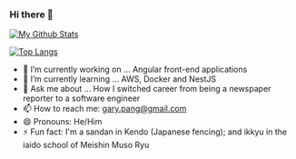 ### Hi there 👋

[![My Github Stats](https://github-readme-stats.vercel.app/api?username=codewritingcow)](https://github.com/anuraghazra/github-readme-stats)

[![Top Langs](https://github-readme-stats.vercel.app/api/top-langs/?username=codewritingcow)](https://github.com/anuraghazra/github-readme-stats)

- 🔭 I’m currently working on ... Angular front-end applications
- 🌱 I’m currently learning ... AWS, Docker and NestJS
- 💬 Ask me about ... How I switched career from being a newspaper reporter to a software engineer
- 📫 How to reach me: gary.pang@gmail.com
- 😄 Pronouns: He/Him
- ⚡ Fun fact: I'm a sandan in Kendo (Japanese fencing); and ikkyu in the iaido school of Meishin Muso Ryu

<!--
**CodeWritingCow/codewritingcow** is a ✨ _special_ ✨ repository because its `README.md` (this file) appears on your GitHub profile.

Here are some ideas to get you started:

- 🔭 I’m currently working on ...
- 🌱 I’m currently learning ...
- 👯 I’m looking to collaborate on ...
- 🤔 I’m looking for help with ...
- 💬 Ask me about ...
- 📫 How to reach me: ...
- 😄 Pronouns: ...
- ⚡ Fun fact: ...
-->
